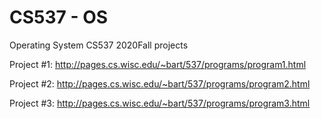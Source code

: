 # CS537 - OS

Operating System CS537 2020Fall projects

Project #1: http://pages.cs.wisc.edu/~bart/537/programs/program1.html

Project #2: http://pages.cs.wisc.edu/~bart/537/programs/program2.html

Project #3: http://pages.cs.wisc.edu/~bart/537/programs/program3.html
